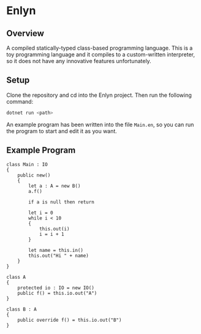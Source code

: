 # Enlyn

## Overview

A compiled statically-typed class-based programming language. This is a toy programming language and it compiles to a custom-written interpreter, so it does not have any innovative features unfortunately.

## Setup

Clone the repository and cd into the Enlyn project. Then run the following command:
```bash
dotnet run <path>
```

An example program has been written into the file `Main.en`, so you can run the program to start and edit it as you want.

## Example Program

```
class Main : IO
{
    public new()
    {
        let a : A = new B()
        a.f()

        if a is null then return

        let i = 0
        while i < 10
        {
            this.out(i)
            i = i + 1
        }

        let name = this.in()
        this.out("Hi " + name)
    }
}

class A
{
    protected io : IO = new IO()
    public f() = this.io.out("A")
}

class B : A
{
    public override f() = this.io.out("B")
}
```
